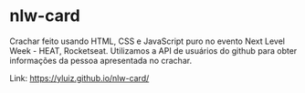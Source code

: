 # nlw-card

Crachar feito usando HTML, CSS e JavaScript puro no evento Next Level Week - HEAT, Rocketseat.
Utilizamos a API de usuários do github para obter informações da pessoa apresentada no crachar.

Link: https://yluiz.github.io/nlw-card/
